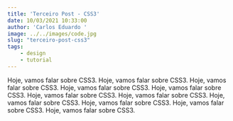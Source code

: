 ```yaml
---
title: 'Terceiro Post - CSS3'
date: 10/03/2021 10:33:00
author: 'Carlos Eduardo '
image: ../../images/code.jpg
slug: "terceiro-post-css3"
tags:
    - design
    - tutorial
---
```


Hoje, vamos falar sobre CSS3. Hoje, vamos falar sobre CSS3. Hoje, vamos falar sobre CSS3. Hoje, vamos falar sobre CSS3. Hoje, vamos falar sobre CSS3. Hoje, vamos falar sobre CSS3. Hoje, vamos falar sobre CSS3. Hoje, vamos falar sobre CSS3. Hoje, vamos falar sobre CSS3. Hoje, vamos falar sobre CSS3. Hoje, vamos falar sobre CSS3.